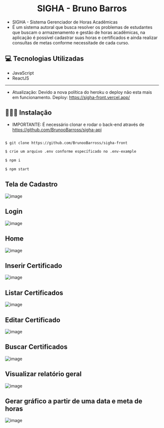 <p align="center">
  <h1 align="center">
    SIGHA -  Bruno Barros
  </h1>
</p>

 - SIGHA - Sistema Gerenciador de Horas Acadêmicas
 - É um sistema autoral que busca resolver os problemas de estudantes que buscam o armazenamento e gestão de horas acadêmicas,
 na aplicação é possível cadastrar suas horas e certificados e ainda realizar consultas de metas conforme necessitade de cada curso.


## 💻 Tecnologias Utilizadas

- JavaScript
- ReactJS

---
- Atualização: Devido a nova política do heroku o deploy não esta mais em funcionamento.
Deploy: https://sigha-front.vercel.app/   

## 👨🏻‍💻 Instalação

- IMPORTANTE:  É necessário clonar e rodar o back-end através de https://github.com/BrunooBarross/sigha-api

```bash

$ git clone https://github.com/BrunooBarross/sigha-front

$ crie um arquivo .env conforme específicado no .env-example

$ npm i

$ npm start
```

## Tela de Cadastro

![image](https://user-images.githubusercontent.com/91610976/205372999-3de6cae4-ee73-4124-ae12-6ed2104121ce.png)

## Login

![image](https://user-images.githubusercontent.com/91610976/205373070-495e408c-996b-4281-9fa0-75adca92eb48.png)

## Home

![image](https://user-images.githubusercontent.com/91610976/205373190-e352869c-ab0a-43e4-b3ea-a170afa300f6.png)

## Inserir Certificado

![image](https://user-images.githubusercontent.com/91610976/205373374-97e05a1e-8f24-4ffa-9150-5fff89a93e95.png)

## Listar Certificados

![image](https://user-images.githubusercontent.com/91610976/205373432-a0464ba1-bad9-4e5a-a097-3a569b93717d.png)

## Editar Certificado

![image](https://user-images.githubusercontent.com/91610976/205373543-72558760-1d50-45bf-adec-a03ae783a4c1.png)

## Buscar Certificados

![image](https://user-images.githubusercontent.com/91610976/205373751-6d3b00bb-0c27-4d36-badd-6e5828147ab2.png)

## Visualizar relatório geral

![image](https://user-images.githubusercontent.com/91610976/205373836-ca082b34-baf1-4175-a9b9-ec5544a100e9.png)

## Gerar gráfico a partir de uma data e meta de horas

![image](https://user-images.githubusercontent.com/91610976/205374209-3ec39d6b-de35-4dd9-99ca-df8dab75c7f0.png)
